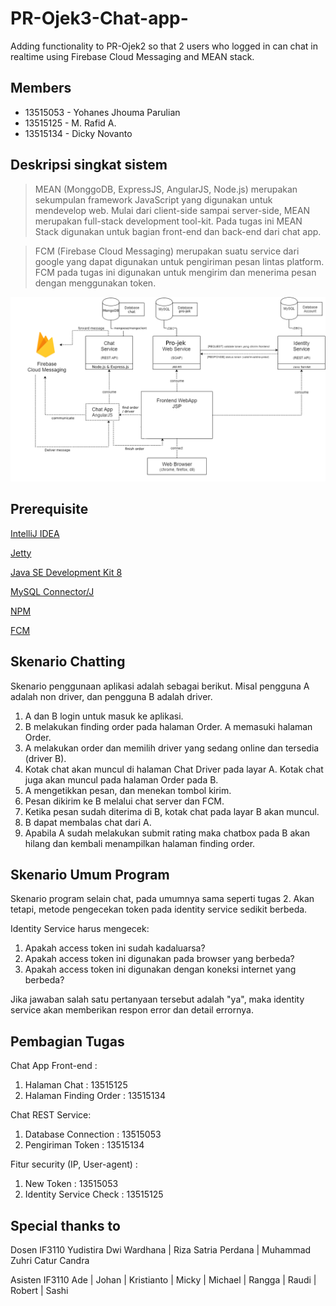 # PR-Ojek3-Chat-app-
Adding functionality to PR-Ojek2 so that 2 users who logged in can chat in realtime using Firebase Cloud Messaging and MEAN stack.

## Members

* 13515053 - Yohanes Jhouma Parulian
* 13515125 - M. Rafid A.
* 13515134 - Dicky Novanto

## Deskripsi singkat sistem

> MEAN (MonggoDB, ExpressJS, AngularJS, Node.js) merupakan sekumpulan framework JavaScript yang digunakan untuk mendevelop web. Mulai dari   client-side sampai server-side, MEAN merupakan full-stack development tool-kit. Pada tugas ini MEAN Stack digunakan untuk bagian front-end dan back-end dari chat app.

> FCM (Firebase Cloud Messaging) merupakan suatu service dari google yang dapat digunakan untuk pengiriman pesan lintas platform. FCM pada tugas ini digunakan untuk mengirim dan menerima pesan dengan menggunakan token.

![Gambar Arsitektur Umum](./img/arsitektur_umum.png)


## Prerequisite

[IntelliJ IDEA](https://www.jetbrains.com/help/idea/installing-and-launching.html)

[Jetty](https://plugins.jetbrains.com/plugin/7505-idea-jetty-runner)

[Java SE Development Kit 8](http://www.oracle.com/technetwork/java/javase/downloads/jdk8-downloads-2133151.html)

[MySQL Connector/J](https://dev.mysql.com/downloads/connector/j/5.1.html)

[NPM](https://www.npmjs.com/#product-navigation)

[FCM](https://firebase.google.com)



## Skenario Chatting
Skenario penggunaan aplikasi adalah sebagai berikut.
Misal pengguna A adalah non driver, dan pengguna B adalah driver.
1. A dan B login untuk masuk ke aplikasi.
2. B melakukan finding order pada halaman Order. A memasuki halaman Order.
3. A melakukan order dan memilih driver yang sedang online dan tersedia (driver B).
4. Kotak chat akan muncul di halaman Chat Driver pada layar A. Kotak chat juga akan muncul pada halaman Order pada B.
5. A mengetikkan pesan, dan menekan tombol kirim.
6. Pesan dikirim ke B melalui chat server dan FCM.
7. Ketika pesan sudah diterima di B, kotak chat pada layar B akan muncul.
8. B dapat membalas chat dari A.
9. Apabila A sudah melakukan submit rating maka chatbox pada B akan hilang dan kembali menampilkan halaman finding order.

## Skenario Umum Program
Skenario program selain chat, pada umumnya sama seperti tugas 2. Akan tetapi, metode pengecekan token pada identity service sedikit berbeda.

Identity Service harus mengecek:
1. Apakah access token ini sudah kadaluarsa?
2. Apakah access token ini digunakan pada browser yang berbeda?
3. Apakah access token ini digunakan dengan koneksi internet yang berbeda?

Jika jawaban salah satu pertanyaan tersebut adalah "ya", maka identity service akan memberikan respon error dan detail errornya.



## Pembagian Tugas

Chat App Front-end :
1. Halaman Chat : 13515125  
2. Halaman Finding Order : 13515134


Chat REST Service:  
1. Database Connection : 13515053  
2. Pengiriman Token : 13515134

Fitur security (IP, User-agent) :
1. New Token : 13515053
2. Identity Service Check : 13515125


## Special thanks to

Dosen IF3110
Yudistira Dwi Wardhana | Riza Satria Perdana | Muhammad Zuhri Catur Candra

Asisten IF3110
Ade | Johan | Kristianto | Micky | Michael | Rangga | Raudi | Robert | Sashi
